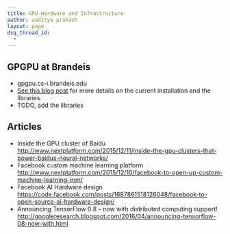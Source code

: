 ```yaml
---
title: GPU Hardware and Infrastructure
author: aaditya prakash
layout: page
dsq_thread_id:
  - 
---
```


## GPGPU at Brandeis
 * gpgpu.cs-i.brandeis.edu
 * [See this blog post](http://iamaaditya.github.io/2016/01/Deep-Learning-software-installation-guide-on-fresh-Ubuntu/) for more details on the current installation and the libraries.
 * TODO, add the libraries

## Articles 
 * Inside the GPU cluster of Baidu <http://www.nextplatform.com/2015/12/11/inside-the-gpu-clusters-that-power-baidus-neural-networks/>
 * Facebook custom machine learning platform <http://www.nextplatform.com/2015/12/10/facebook-to-open-up-custom-machine-learning-iron/>
 * Facebook AI Hardware design <https://code.facebook.com/posts/1687861518126048/facebook-to-open-source-ai-hardware-design/>
 * Announcing TensorFlow 0.8 – now with distributed computing support! <http://googleresearch.blogspot.com/2016/04/announcing-tensorflow-08-now-with.html>

